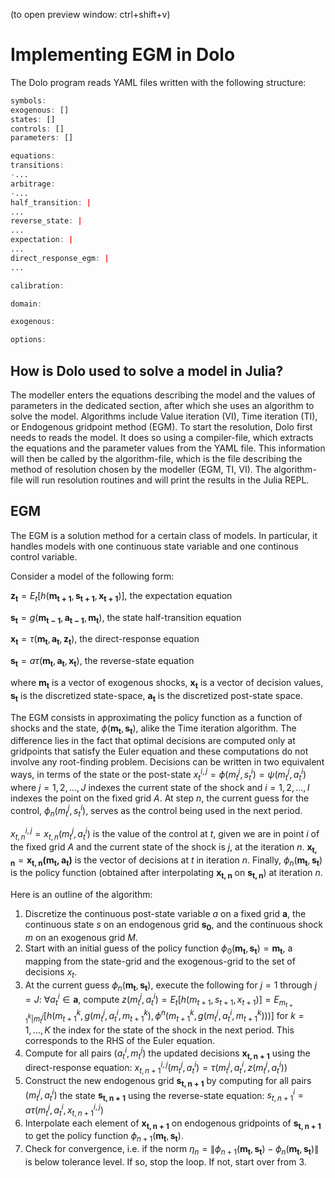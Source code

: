 (to open preview window: ctrl+shift+v)

# Implementing EGM in Dolo

The Dolo program reads YAML files written with the following structure:

```r
symbols:
exogenous: []
states: []
controls: []
parameters: []

equations:
transitions: 
-...
arbitrage: 
-...
half_transition: |
...
reverse_state: |
...
expectation: |
...
direct_response_egm: |
...

calibration:

domain:

exogenous: 

options:
```

## How is Dolo used to solve a model in Julia?
The modeller enters the equations describing the model and the values of parameters in the dedicated section, after which she uses an algorithm to solve the model. Algorithms include Value iteration (VI), Time iteration (TI), or Endogenous gridpoint method (EGM). To start the resolution, Dolo first needs to reads the model. It does so using a compiler-file, which extracts the equations and the parameter values from the YAML file. This information will then be called by the algorithm-file, which is the file describing the method of resolution chosen by the modeller (EGM, TI, VI).
The algorithm-file will run resolution routines and will print the results in the Julia REPL.

## EGM

The EGM is a solution method for a certain class of models. In particular, it handles models with one continuous state variable and one continous control variable.

Consider a model of the following form:

$\mathbf{z_t} = E_t[h(\mathbf{m_{t+1}},\mathbf{s_{t+1}},\mathbf{x_{t+1}})]$, the expectation equation

$\mathbf{s_t} = g(\mathbf{m_{t-1}},\mathbf{a_{t-1}},\mathbf{m_t})$, the state half-transition equation

$\mathbf{x_t} = \tau(\mathbf{m_t},\mathbf{a_t},\mathbf{z_t})$, the direct-response equation

$\mathbf{s_t} = a\tau(\mathbf{m_t},\mathbf{a_t},\mathbf{x_t})$, the reverse-state equation

where $\mathbf{m_t}$ is a vector of exogenous shocks, $\mathbf{x_t}$ is a vector of decision values, $\mathbf{s_t}$ is the discretized state-space, $\mathbf{a_t}$ is the discretized post-state space.


The EGM consists in approximating the policy function as a function of shocks and the state, $\phi(\mathbf{m_t},\mathbf{s_t})$, alike the Time iteration algorithm. The difference lies in the fact that optimal decisions are computed only at gridpoints that satisfy the Euler equation and these computations do not involve any root-finding problem. Decisions can be written in two equivalent ways, in terms of the state or the post-state $x_t^{i,j}=\phi(m_{t}^j,s_t^i) = \psi(m_{t}^j,a_t^i)$ where $j=1,2,...,J$ indexes the current state of the shock and $i=1,2,...,I$ indexes the point on the fixed grid $A$. At step $n$, the current guess for the control, $\phi_n(m_{t}^j,s_t^i)$, serves as the control being used in the next period.

$x_{t,n}^{i,j} = x_{t,n}(m_{t}^j, a^i_t)$ is the value of the control at $t$, given we are in point $i$ of the fixed grid $A$ and the current state of the shock is $j$, at the iteration $n$. $\mathbf{x_{t,n}} = \mathbf{x_{t,n}(\mathbf{m_t},\mathbf{a_t})}$ is the vector of decisions at $t$ in iteration $n$. Finally,
 $\phi_n(\mathbf{m_t},\mathbf{s_t})$ is the policy function (obtained after interpolating $\mathbf{x_{t,n}}$ on $\mathbf{s_{t,n}}$) at iteration $n$.

Here is an outline of the algorithm:

1. Discretize the continuous post-state variable $a$ on a fixed grid $\mathbf{a}$, the continuous state $s$ on an endogenous grid $\mathbf{s_0}$, and the continuous shock $m$ on an exogenous grid $M$.
2. Start with an initial guess of the policy function $\phi_0(\mathbf{m_t},\mathbf{s_t}) = \mathbf{m_t}$, a mapping from the state-grid and the exogenous-grid to the set of decisions $x_t$.
3. At the current guess $\phi_n(\mathbf{m_t},\mathbf{s_t})$, execute the following for $j=1$ through $j=J$: $\forall a_t^i \in \mathbf{a}$, compute $z(m_{t}^j,a_t^i) = E_t[h(m_{t+1},s_{t+1},x_{t+1})] = E_{m_{t+1}^k|m_{t}^j}[h(m_{t+1}^k,g(m_{t}^j,a^i_t,m_{t+1}^k),\phi^{n}(m_{t+1}^k,g(m_{t}^j,a_t^i,m_{t+1}^k)))]$ for $k=1,...,K$ the index for the state of the shock in the next period. This corresponds to the RHS of the Euler equation.
4. Compute for all pairs $(a_t^i, m_{t}^j)$ the updated decisions $\mathbf{x_{t,n+1}}$ using the direct-response equation: $x_{t,n+1}^{i,j}(m_{t}^j, a^i_t) = \tau(m_{t}^j,a^i_t,z(m_{t}^j,a^i_t))$
5. Construct the new endogenous grid $\mathbf{s_{t,n+1}}$ by computing for all pairs $(m_{t}^j,a^i_t)$ the state $\mathbf{s_{t,n+1}}$ using the reverse-state equation: $s_{t,n+1}^i = a\tau(m_{t}^j,a^i_t,x_{t,n+1}^{i,j})$
6. Interpolate each element of $\mathbf{x_{t,n+1}}$ on endogenous gridpoints of $\mathbf{s_{t,n+1}}$ to get the policy function $\phi_{n+1}(\mathbf{m_{t}},\mathbf{s_t})$. 
7. Check for convergence, i.e. if the norm $\eta_n = \lVert \phi_{n+1}(\mathbf{m_{t}},\mathbf{s_t}) - \phi_n(\mathbf{m_{t}},\mathbf{s_t}) \rVert$ is below tolerance level. If so, stop the loop. If not, start over from 3. 
